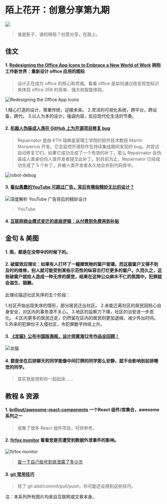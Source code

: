 # 陌上花开：创意分享第九期

![](https://ws3.sinaimg.cn/large/006tNbRwgy1fxrbm3qqo5j31jk0q9wpk.jpg)

> 谁是影子，谁的棋局？创意分享，在路上。

## 佳文

#### 1. [Redesigning the Office App Icons to Embrace a New World of Work](https://medium.com/microsoft-design/redesigning-the-office-app-icons-to-embrace-a-new-world-of-work-91d72608ee8f) 拥抱工作新世界：重新设计 office 应用的图标

> 设计正在成为 office 的核心和灵魂。看看 office 是如何通过改变视觉标识来体现 office 356 的简单、强大和智能体验。

![Redesigning the Office App Icons](https://ws1.sinaimg.cn/large/006tNbRwgy1fxr0h4rapaj31hc0u0q7f.jpg)

1.精心打造的设计，尊重传统，迎接未来。
2.灵活的可视化系统，跨平台，跨设备，跨代。
3.以人为本的设计，强调内容，反应现代化生活的节奏。

#### 2. [机器人伪装成人类在 GitHub 上为开源项目修复 bug](https://segmentfault.com/a/1190000016816611)

> Repairnator 是由 KTH 瑞典皇家理工学院的软件技术教授 Martin Monperrus 开发。它会监控开源软件在持续集成期间发现的 bug，并尝试自动修复它们。如果它成功合成了一个有效的补丁，那么 Repairnator 会伪装成人类身份向人类开发者提交此补丁。到目前为止，Repairnator 已经成功生成了 5 个补丁，并被人类开发者永久地合并到代码库中。

![robot-debug](https://ws4.sinaimg.cn/large/006tNbRwgy1fxrhpl881yj31080kegz4.jpg)

#### 3. [看似愚蠢的YouTube 可跳过广告，背后有哪些精妙无比的设计？](https://www.uisdc.com/youtube-advertising-design)

![深度解析 YouTube 广告背后的精妙设计](https://image.uisdc.com/wp-content/uploads/2017/11/uisdc-banner-20171113-7.jpg)

> YouTube 


#### 4. [互联网商业模式变迁的底层逻辑：从付费到免费再到补贴](https://www.uisdc.com/internet-business-model-changes)


## 金句 & 美图

#### 1. 雨，都是在没带伞的时候下的。

#### 2. 破窗效应理论：如果有人打坏了一幢建筑物的窗户玻璃，而这扇窗户又得不到及时的维修，别人就可能受到某些示范性的纵容去打烂更多的窗户。久而久之，这些破窗户就给人造成一种无序的感觉，结果在这种公众麻木不仁的氛围中，犯罪就会滋生、猖獗。

此理论描述社区失序的五个阶段：

1.社区开始出现失序的情形，部分居民迁出社区。
2.未能迁离社区的居民因担心自身安全，对区内的事务漠不关心。
3.地区的监察力下降，社区的治安进一步恶化。
4.区内更多的居民迁走，仍然留在区内的居民则更加退缩，减少外出时间。
5.外来的犯罪份子入侵社区，令犯罪数字持续上升。

#### 3. [《龙猫》公布中国版海报，设计师黄海12年作品全回顾！](https://www.uisdc.com/designer-huang-hai-12-years-of-works#)

![龙猫](https://ws4.sinaimg.cn/large/006tNbRwgy1fxvcdef5ujj30u0188qv5.jpg)

#### 4. 要是坐在后排聊天的同学能像中间打牌的同学那么安静，就不会影响到前排睡觉的同学。

> 其实我是想和你一起起床……

## 教程 & 资源

#### 1. [brillout/awesome-react-components](https://github.com/brillout/awesome-react-components) 一个React 组件/库集合，awesome 系列之一

> 收集了很多 React 组件项目，可供参考。

#### 2. [firfox monitor](https://monitor.firefox.com/) 看看您是否遭受到数据外泄事件的影响。

![firfox monitor](https://ws1.sinaimg.cn/large/006tNbRwgy1fxrhd1sfgbj31af0jrk17.jpg)

> [查一下自己账号到底泄露了多少次](https://mp.weixin.qq.com/s/fjimxdmNzJwP-BKlt1SOOg)

#### 3. [git 常用技巧](https://www.barretlee.com/blog/2018/11/26/git-%E5%B8%B8%E7%94%A8%E6%8A%80%E5%B7%A7/)

> 除了 git add/commit/pull/push，你可能还会用到这些技巧。

注：本系列所有图片均来自互联网或文章本身。
